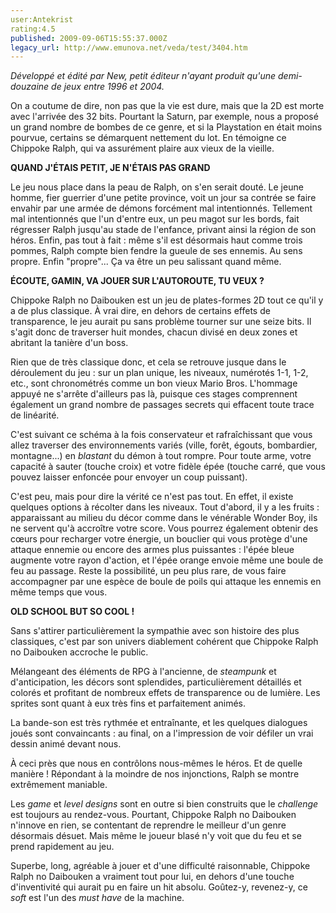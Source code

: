 ```yaml
---
user:Antekrist
rating:4.5
published: 2009-09-06T15:55:37.000Z
legacy_url: http://www.emunova.net/veda/test/3404.htm
---
```

_Développé et édité par New, petit éditeur n'ayant produit qu'une demi-douzaine de jeux entre 1996 et 2004\._  

  

On a coutume de dire, non pas que la vie est dure, mais que la 2D est morte avec l'arrivée des 32 bits. Pourtant la Saturn, par exemple, nous a proposé un grand nombre de bombes de ce genre, et si la Playstation en était moins pourvue, certains se démarquent nettement du lot. En témoigne ce Chippoke Ralph, qui va assurément plaire aux vieux de la vieille.  

  

**QUAND J'ÉTAIS PETIT, JE N'ÉTAIS PAS GRAND**  

Le jeu nous place dans la peau de Ralph, on s'en serait douté. Le jeune homme, fier guerrier d'une petite province, voit un jour sa contrée se faire envahir par une armée de démons forcément mal intentionnés. Tellement mal intentionnés que l'un d'entre eux, un peu magot sur les bords, fait régresser Ralph jusqu'au stade de l'enfance, privant ainsi la région de son héros. Enfin, pas tout à fait : même s'il est désormais haut comme trois pommes, Ralph compte bien fendre la gueule de ses ennemis. Au sens propre. Enfin "propre"... Ça va être un peu salissant quand même.  

  

**ÉCOUTE, GAMIN, VA JOUER SUR L'AUTOROUTE, TU VEUX ?**  

Chippoke Ralph no Daibouken est un jeu de plates-formes 2D tout ce qu'il y a de plus classique. À vrai dire, en dehors de certains effets de transparence, le jeu aurait pu sans problème tourner sur une seize bits. Il s'agit donc de traverser huit mondes, chacun divisé en deux zones et abritant la tanière d'un boss.  

Rien que de très classique donc, et cela se retrouve jusque dans le déroulement du jeu : sur un plan unique, les niveaux, numérotés 1-1, 1-2, etc., sont chronométrés comme un bon vieux Mario Bros. L'hommage appuyé ne s'arrête d'ailleurs pas là, puisque ces stages comprennent également un grand nombre de passages secrets qui effacent toute trace de linéarité.  

C'est suivant ce schéma à la fois conservateur et rafraîchissant que vous allez traverser des environnements variés (ville, forêt, égouts, bombardier, montagne...) en _blastant_ du démon à tout rompre. Pour toute arme, votre capacité à sauter (touche croix) et votre fidèle épée (touche carré, que vous pouvez laisser enfoncée pour envoyer un coup puissant).  

C'est peu, mais pour dire la vérité ce n'est pas tout. En effet, il existe quelques options à récolter dans les niveaux. Tout d'abord, il y a les fruits : apparaissant au milieu du décor comme dans le vénérable Wonder Boy, ils ne servent qu'à accroître votre score. Vous pourrez également obtenir des cœurs pour recharger votre énergie, un bouclier qui vous protège d'une attaque ennemie ou encore des armes plus puissantes : l'épée bleue augmente votre rayon d'action, et l'épée orange envoie même une boule de feu au passage. Reste la possibilité, un peu plus rare, de vous faire accompagner par une espèce de boule de poils qui attaque les ennemis en même temps que vous.  

  

**OLD SCHOOL BUT SO COOL !**  

Sans s'attirer particulièrement la sympathie avec son histoire des plus classiques, c'est par son univers diablement cohérent que Chippoke Ralph no Daibouken accroche le public.  

Mélangeant des éléments de RPG à l'ancienne, de _steampunk_ et d'anticipation, les décors sont splendides, particulièrement détaillés et colorés et profitant de nombreux effets de transparence ou de lumière. Les sprites sont quant à eux très fins et parfaitement animés.  

La bande-son est très rythmée et entraînante, et les quelques dialogues joués sont convaincants : au final, on a l'impression de voir défiler un vrai dessin animé devant nous.  

À ceci près que nous en contrôlons nous-mêmes le héros. Et de quelle manière ! Répondant à la moindre de nos injonctions, Ralph se montre extrêmement maniable.  

Les _game_ et _level designs_ sont en outre si bien construits que le _challenge_ est toujours au rendez-vous. Pourtant, Chippoke Ralph no Daibouken n'innove en rien, se contentant de reprendre le meilleur d'un genre désormais désuet. Mais même le joueur blasé n'y voit que du feu et se prend rapidement au jeu.  

Superbe, long, agréable à jouer et d'une difficulté raisonnable, Chippoke Ralph no Daibouken a vraiment tout pour lui, en dehors d'une touche d'inventivité qui aurait pu en faire un hit absolu. Goûtez-y, revenez-y, ce _soft_ est l'un des _must have_ de la machine.